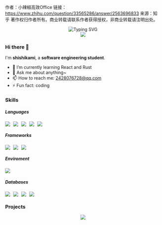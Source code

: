 <style>
.seperate img {
  margin-right:10px;
}
</style>

作者：小辣椒高效Office
链接：https://www.zhihu.com/question/33565286/answer/2563696833
来源：知乎
著作权归作者所有。商业转载请联系作者获得授权，非商业转载请注明出处。

<!--
**shishikami/shishikami** is a ✨ _special_ ✨ repository because its `README.md` (this file) appears on your GitHub profile.

Here are some ideas to get you started:


-->
<div align="center">
  <img src="https://readme-typing-svg.demolab.com?font=Fira+Code&weight=700&size=27&pause=1000&center=true&vCenter=true&multiline=true&random=false&width=435&lines=console.log(%22Hello%2C+world%22)" alt="Typing SVG" />
</div>

<div align="center">
  <img src="https://cdn.jsdelivr.net/gh/sun0225SUN/sun0225SUN@master/assets/images/thinking.png" />
  <br/>
</div>

### Hi there 👋
I'm **shishikami**, a **software engineering student**.
- 🌱 I’m currently learning React and Rust
- 💬 Ask me about anything~
- 📫 How to reach me: 2428076728@qq.com
- ⚡ Fun fact: coding


### Skills
##### Languages
<div class="seperate">
  <img src="https://img.shields.io/badge/html5-%23E34F26.svg?style=flat&logo=html5&logoColor=white" /><img src="https://img.shields.io/badge/javascript-%23323330.svg?style=flat&logo=javascript&logoColor=%23F7DF1E" /><img src="https://img.shields.io/badge/css3-%231572B6.svg?style=flat&logo=css3&logoColor=white" /><img src="https://img.shields.io/badge/Python-3776AB?style=flat&logo=Python&logoColor=white" /><img src="https://img.shields.io/badge/c++-%2300599C.svg?style=flat&logo=c%2B%2B&logoColor=white" />
</div>

##### Frameworks
<div class="seperate">
  <img src="https://img.shields.io/badge/Vue-35495e?style=flat&logo=vuedotjs&logoColor=%234FC08D" /><img src="https://img.shields.io/badge/react-20232a.svg?style=flat&logo=react&logoColor=%2361DAFB" /><img src="https://img.shields.io/badge/SpringBoot-15312e?style=flat&logo=springboot&logoColor=%236DB33F" />
</div>

##### Enviroment
<div class="seperate">
  <img src="https://img.shields.io/badge/Node.js-15312e?style=flat&logo=nodedotjs&logoColor=%23339933" />
</div>

##### Databases
<div class="seperate">
  <img src="https://img.shields.io/badge/MySQL-F3F9F3?style=flat&logo=mysql&logoColor=%23339933" /><img src="https://img.shields.io/badge/redis-%23DD0031.svg?style=flat&logo=redis&logoColor=white" /><img src="https://img.shields.io/badge/-ElasticSearch-005571?style=flat&logo=elasticsearch" /><img src="https://img.shields.io/badge/sqlite-%2307405e.svg?style=flat&logo=sqlite&logoColor=white" />
</div>

###  Projects
<div align="center">
  <img align="center" src="https://github-readme-stats.vercel.app/api/top-langs/?username=shishikami&layout=compact" />
</div>
